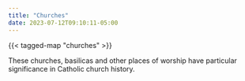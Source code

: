 ```yaml
---
title: "Churches"
date: 2023-07-12T09:10:11-05:00
---
```


{{< tagged-map "churches" >}}

These churches, basilicas and other places of worship have particular significance in Catholic church history.